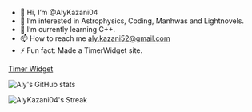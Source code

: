 - 👋 Hi, I’m @AlyKazani04
- 👀 I’m interested in Astrophysics, Coding, Manhwas and Lightnovels.
- 🌱 I’m currently learning C++.
- 📫 How to reach me aly.kazani52@gmail.com
- ⚡ Fun fact: Made a TimerWidget site.

[Timer Widget](https://stream-timer-widget.vercel.app/)

![Aly's GitHub stats](https://github-readme-stats.vercel.app/api?username=AlyKazani04&show_icons=true&theme=dark)

![AlyKazani04's Streak](https://github-readme-streak-stats.herokuapp.com/?user=AlyKazani04&theme=dark&hide_border=false)
<!---
AlyKazani04/AlyKazani04 is a ✨ special ✨ repository because its `README.md` (this file) appears on your GitHub profile.
You can click the Preview link to take a look at your changes.
--->
